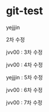 ﻿# git-test

yejjjin

2차 수정

jvv00 : 3차 수정

jvv00 : 4차 수정

yejjjin : 5차 수정

jvv00 : 6차 수정

jvv00 : 7차 수정